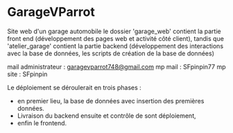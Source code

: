 # GarageVParrot
Site web d'un garage automobile
le dossier 'garage_web' contient la partie front end (développement des pages web et activité côté client),
tandis que 'atelier_garage' contient la partie backend (développement des interactions avec la base de données, les scripts de création de la base de données)

mail administrateur : garagevparrot748@gmail.com
mp mail : SFpinpin77
mp site : SFpinpin

Le déploiement se déroulerait en trois phases :
- en premier lieu, la base de données avec insertion des premières données.
- Livraison du backend ensuite et contrôle de sont déploiement,
- enfin le frontend.

